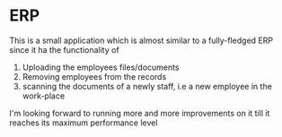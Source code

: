 # ERP
This is a small application which is almost similar to a fully-fledged ERP since it ha the functionality of 
   1. Uploading the employees files/documents
   2. Removing employees from the records
   3. scanning the documents of a newly staff, i.e a new employee in the work-place
   
I'm looking forward to running more and more improvements on it till it reaches its maximum performance level
